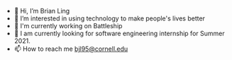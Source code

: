 - 👋 Hi, I’m Brian Ling
- 👀 I’m interested in using technology to make people's lives better
- 🌱 I'm currently working on Battleship
- 💞️ I am currently looking for software engineering internship for Summer 2021.
- 📫 How to reach me bjl95@cornell.edu

<!---
bjl95/bjl95 is a ✨ special ✨ repository because its `README.md` (this file) appears on your GitHub profile.
You can click the Preview link to take a look at your changes.
--->
